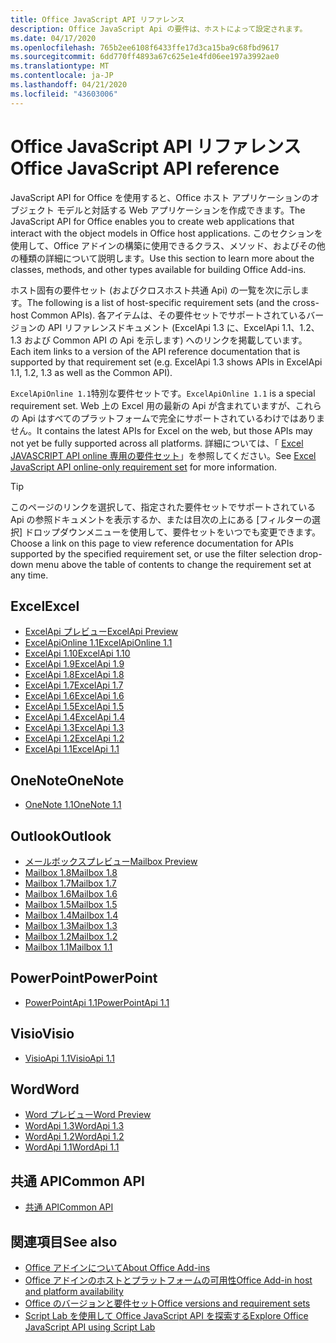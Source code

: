 ```yaml
---
title: Office JavaScript API リファレンス
description: Office JavaScript Api の要件は、ホストによって設定されます。
ms.date: 04/17/2020
ms.openlocfilehash: 765b2ee6108f6433ffe17d3ca15ba9c68fbd9617
ms.sourcegitcommit: 6dd770ff4893a67c625e1e4fd06ee197a3992ae0
ms.translationtype: MT
ms.contentlocale: ja-JP
ms.lasthandoff: 04/21/2020
ms.locfileid: "43603006"
---
```

# <a name="office-javascript-api-reference"></a><span data-ttu-id="36b5a-103">Office JavaScript API リファレンス</span><span class="sxs-lookup"><span data-stu-id="36b5a-103">Office JavaScript API reference</span></span>

<span data-ttu-id="36b5a-104">JavaScript API for Office を使用すると、Office ホスト アプリケーションのオブジェクト モデルと対話する Web アプリケーションを作成できます。</span><span class="sxs-lookup"><span data-stu-id="36b5a-104">The JavaScript API for Office enables you to create web applications that interact with the object models in Office host applications.</span></span> <span data-ttu-id="36b5a-105">このセクションを使用して、Office アドインの構築に使用できるクラス、メソッド、およびその他の種類の詳細について説明します。</span><span class="sxs-lookup"><span data-stu-id="36b5a-105">Use this section to learn more about the classes, methods, and other types available for building Office Add-ins.</span></span>

<span data-ttu-id="36b5a-106">ホスト固有の要件セット (およびクロスホスト共通 Api) の一覧を次に示します。</span><span class="sxs-lookup"><span data-stu-id="36b5a-106">The following is a list of host-specific requirement sets (and the cross-host Common APIs).</span></span> <span data-ttu-id="36b5a-107">各アイテムは、その要件セットでサポートされているバージョンの API リファレンスドキュメント (ExcelApi 1.3 に、ExcelApi 1.1、1.2、1.3 および Common API の Api を示します) へのリンクを掲載しています。</span><span class="sxs-lookup"><span data-stu-id="36b5a-107">Each item links to a version of the API reference documentation that is supported by that requirement set (e.g. ExcelApi 1.3 shows APIs in ExcelApi 1.1, 1.2, 1.3 as well as the Common API).</span></span>

<span data-ttu-id="36b5a-108">`ExcelApiOnline 1.1`特別な要件セットです。</span><span class="sxs-lookup"><span data-stu-id="36b5a-108">`ExcelApiOnline 1.1` is a special requirement set.</span></span> <span data-ttu-id="36b5a-109">Web 上の Excel 用の最新の Api が含まれていますが、これらの Api はすべてのプラットフォームで完全にサポートされているわけではありません。</span><span class="sxs-lookup"><span data-stu-id="36b5a-109">It contains the latest APIs for Excel on the web, but those APIs may not yet be fully supported across all platforms.</span></span> <span data-ttu-id="36b5a-110">詳細については、「 [Excel JAVASCRIPT API online 専用の要件セット](/office/dev/add-ins/reference/requirement-sets/excel-api-online-requirement-set)」を参照してください。</span><span class="sxs-lookup"><span data-stu-id="36b5a-110">See [Excel JavaScript API online-only requirement set](/office/dev/add-ins/reference/requirement-sets/excel-api-online-requirement-set) for more information.</span></span>

> [!TIP]
> <span data-ttu-id="36b5a-111">このページのリンクを選択して、指定された要件セットでサポートされている Api の参照ドキュメントを表示するか、または目次の上にある [フィルターの選択] ドロップダウンメニューを使用して、要件セットをいつでも変更できます。</span><span class="sxs-lookup"><span data-stu-id="36b5a-111">Choose a link on this page to view reference documentation for APIs supported by the specified requirement set, or use the filter selection drop-down menu above the table of contents to change the requirement set at any time.</span></span>

## <a name="excel"></a><span data-ttu-id="36b5a-112">Excel</span><span class="sxs-lookup"><span data-stu-id="36b5a-112">Excel</span></span>

- [<span data-ttu-id="36b5a-113">ExcelApi プレビュー</span><span class="sxs-lookup"><span data-stu-id="36b5a-113">ExcelApi Preview</span></span>](/javascript/api/excel?view=excel-js-preview)
- [<span data-ttu-id="36b5a-114">ExcelApiOnline 1.1</span><span class="sxs-lookup"><span data-stu-id="36b5a-114">ExcelApiOnline 1.1</span></span>](/javascript/api/excel?view=excel-js-online)
- [<span data-ttu-id="36b5a-115">ExcelApi 1.10</span><span class="sxs-lookup"><span data-stu-id="36b5a-115">ExcelApi 1.10</span></span>](/javascript/api/excel?view=excel-js-1.10)
- [<span data-ttu-id="36b5a-116">ExcelApi 1.9</span><span class="sxs-lookup"><span data-stu-id="36b5a-116">ExcelApi 1.9</span></span>](/javascript/api/excel?view=excel-js-1.9)
- [<span data-ttu-id="36b5a-117">ExcelApi 1.8</span><span class="sxs-lookup"><span data-stu-id="36b5a-117">ExcelApi 1.8</span></span>](/javascript/api/excel?view=excel-js-1.8)
- [<span data-ttu-id="36b5a-118">ExcelApi 1.7</span><span class="sxs-lookup"><span data-stu-id="36b5a-118">ExcelApi 1.7</span></span>](/javascript/api/excel?view=excel-js-1.7)
- [<span data-ttu-id="36b5a-119">ExcelApi 1.6</span><span class="sxs-lookup"><span data-stu-id="36b5a-119">ExcelApi 1.6</span></span>](/javascript/api/excel?view=excel-js-1.6)
- [<span data-ttu-id="36b5a-120">ExcelApi 1.5</span><span class="sxs-lookup"><span data-stu-id="36b5a-120">ExcelApi 1.5</span></span>](/javascript/api/excel?view=excel-js-1.5)
- [<span data-ttu-id="36b5a-121">ExcelApi 1.4</span><span class="sxs-lookup"><span data-stu-id="36b5a-121">ExcelApi 1.4</span></span>](/javascript/api/excel?view=excel-js-1.4)
- [<span data-ttu-id="36b5a-122">ExcelApi 1.3</span><span class="sxs-lookup"><span data-stu-id="36b5a-122">ExcelApi 1.3</span></span>](/javascript/api/excel?view=excel-js-1.3)
- [<span data-ttu-id="36b5a-123">ExcelApi 1.2</span><span class="sxs-lookup"><span data-stu-id="36b5a-123">ExcelApi 1.2</span></span>](/javascript/api/excel?view=excel-js-1.2)
- [<span data-ttu-id="36b5a-124">ExcelApi 1.1</span><span class="sxs-lookup"><span data-stu-id="36b5a-124">ExcelApi 1.1</span></span>](/javascript/api/excel?view=excel-js-1.1)

## <a name="onenote"></a><span data-ttu-id="36b5a-125">OneNote</span><span class="sxs-lookup"><span data-stu-id="36b5a-125">OneNote</span></span>

- [<span data-ttu-id="36b5a-126">OneNote 1.1</span><span class="sxs-lookup"><span data-stu-id="36b5a-126">OneNote 1.1</span></span>](/javascript/api/onenote?view=onenote-js-1.1)

## <a name="outlook"></a><span data-ttu-id="36b5a-127">Outlook</span><span class="sxs-lookup"><span data-stu-id="36b5a-127">Outlook</span></span>

- [<span data-ttu-id="36b5a-128">メールボックスプレビュー</span><span class="sxs-lookup"><span data-stu-id="36b5a-128">Mailbox Preview</span></span>](/javascript/api/outlook?view=outlook-js-preview)
- [<span data-ttu-id="36b5a-129">Mailbox 1.8</span><span class="sxs-lookup"><span data-stu-id="36b5a-129">Mailbox 1.8</span></span>](/javascript/api/outlook?view=outlook-js-1.8)
- [<span data-ttu-id="36b5a-130">Mailbox 1.7</span><span class="sxs-lookup"><span data-stu-id="36b5a-130">Mailbox 1.7</span></span>](/javascript/api/outlook?view=outlook-js-1.7)
- [<span data-ttu-id="36b5a-131">Mailbox 1.6</span><span class="sxs-lookup"><span data-stu-id="36b5a-131">Mailbox 1.6</span></span>](/javascript/api/outlook?view=outlook-js-1.6)
- [<span data-ttu-id="36b5a-132">Mailbox 1.5</span><span class="sxs-lookup"><span data-stu-id="36b5a-132">Mailbox 1.5</span></span>](/javascript/api/outlook?view=outlook-js-1.5)
- [<span data-ttu-id="36b5a-133">Mailbox 1.4</span><span class="sxs-lookup"><span data-stu-id="36b5a-133">Mailbox 1.4</span></span>](/javascript/api/outlook?view=outlook-js-1.4)
- [<span data-ttu-id="36b5a-134">Mailbox 1.3</span><span class="sxs-lookup"><span data-stu-id="36b5a-134">Mailbox 1.3</span></span>](/javascript/api/outlook?view=outlook-js-1.3)
- [<span data-ttu-id="36b5a-135">Mailbox 1.2</span><span class="sxs-lookup"><span data-stu-id="36b5a-135">Mailbox 1.2</span></span>](/javascript/api/outlook?view=outlook-js-1.2)
- [<span data-ttu-id="36b5a-136">Mailbox 1.1</span><span class="sxs-lookup"><span data-stu-id="36b5a-136">Mailbox 1.1</span></span>](/javascript/api/outlook?view=outlook-js-1.1)

## <a name="powerpoint"></a><span data-ttu-id="36b5a-137">PowerPoint</span><span class="sxs-lookup"><span data-stu-id="36b5a-137">PowerPoint</span></span>

- [<span data-ttu-id="36b5a-138">PowerPointApi 1.1</span><span class="sxs-lookup"><span data-stu-id="36b5a-138">PowerPointApi 1.1</span></span>](/javascript/api/powerpoint?view=powerpoint-js-1.1)

## <a name="visio"></a><span data-ttu-id="36b5a-139">Visio</span><span class="sxs-lookup"><span data-stu-id="36b5a-139">Visio</span></span>

- [<span data-ttu-id="36b5a-140">VisioApi 1.1</span><span class="sxs-lookup"><span data-stu-id="36b5a-140">VisioApi 1.1</span></span>](/javascript/api/visio?view=visio-js-1.1)

## <a name="word"></a><span data-ttu-id="36b5a-141">Word</span><span class="sxs-lookup"><span data-stu-id="36b5a-141">Word</span></span>

- [<span data-ttu-id="36b5a-142">Word プレビュー</span><span class="sxs-lookup"><span data-stu-id="36b5a-142">Word Preview</span></span>](/javascript/api/word?view=word-js-preview)
- [<span data-ttu-id="36b5a-143">WordApi 1.3</span><span class="sxs-lookup"><span data-stu-id="36b5a-143">WordApi 1.3</span></span>](/javascript/api/word?view=word-js-1.3)
- [<span data-ttu-id="36b5a-144">WordApi 1.2</span><span class="sxs-lookup"><span data-stu-id="36b5a-144">WordApi 1.2</span></span>](/javascript/api/word?view=word-js-1.2)
- [<span data-ttu-id="36b5a-145">WordApi 1.1</span><span class="sxs-lookup"><span data-stu-id="36b5a-145">WordApi 1.1</span></span>](/javascript/api/word?view=word-js-1.1)

## <a name="common-api"></a><span data-ttu-id="36b5a-146">共通 API</span><span class="sxs-lookup"><span data-stu-id="36b5a-146">Common API</span></span>

- [<span data-ttu-id="36b5a-147">共通 API</span><span class="sxs-lookup"><span data-stu-id="36b5a-147">Common API</span></span>](/javascript/api/office?view=common-js)

## <a name="see-also"></a><span data-ttu-id="36b5a-148">関連項目</span><span class="sxs-lookup"><span data-stu-id="36b5a-148">See also</span></span>

- [<span data-ttu-id="36b5a-149">Office アドインについて</span><span class="sxs-lookup"><span data-stu-id="36b5a-149">About Office Add-ins</span></span>](/office/dev/add-ins/overview)
- [<span data-ttu-id="36b5a-150">Office アドインのホストとプラットフォームの可用性</span><span class="sxs-lookup"><span data-stu-id="36b5a-150">Office Add-in host and platform availability</span></span>](/office/dev/add-ins/overview/office-add-in-availability)
- [<span data-ttu-id="36b5a-151">Office のバージョンと要件セット</span><span class="sxs-lookup"><span data-stu-id="36b5a-151">Office versions and requirement sets</span></span>](/office/dev/add-ins/develop/office-versions-and-requirement-sets)
- [<span data-ttu-id="36b5a-152">Script Lab を使用して Office JavaScript API を探索する</span><span class="sxs-lookup"><span data-stu-id="36b5a-152">Explore Office JavaScript API using Script Lab</span></span>](/office/dev/add-ins/overview/explore-with-script-lab)
